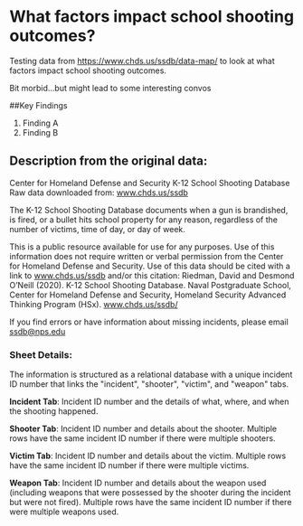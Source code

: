 # What factors impact school shooting outcomes? 
Testing data from https://www.chds.us/ssdb/data-map/ to look at what factors impact school shooting outcomes.

Bit morbid...but might lead to some interesting convos

##Key Findings

1. Finding A
2. Finding B 

## Description from the original data:

Center for Homeland Defense and Security
K-12 School Shooting Database
Raw data downloaded from: www.chds.us/ssdb

The K-12 School Shooting Database documents when a gun is brandished, is fired, or a bullet hits school property for any reason, regardless of the number of victims, time of day, or day of week.

This is a public resource available for use for any purposes. Use of this information does not require written or verbal permission from the Center for Homeland Defense and Security. Use of this data should be cited with a link to www.chds.us/ssdb and/or this citation:
Riedman, David and Desmond O’Neill (2020). K-12 School Shooting Database. Naval Postgraduate School, Center for Homeland Defense and Security, Homeland Security Advanced Thinking Program (HSx). www.chds.us/ssdb/

If you find errors or have information about missing incidents, please email ssdb@nps.edu 

### Sheet Details:
The information is structured as a relational database with a unique incident ID number that links the "incident", "shooter", "victim", and "weapon" tabs.

**Incident Tab**: Incident ID number and the details of what, where, and when the shooting happened.

**Shooter Tab**: Incident ID number and details about the shooter. Multiple rows have the same incident ID number if there were multiple shooters.

**Victim Tab**: Incident ID number and details about the victim. Multiple rows have the same incident ID number if there were multiple victims.

**Weapon Tab**: Incident ID number and details about the weapon used (including weapons that were possessed by the shooter during the incident but were not fired). Multiple rows have the same incident ID number if there were multiple weapons used.
